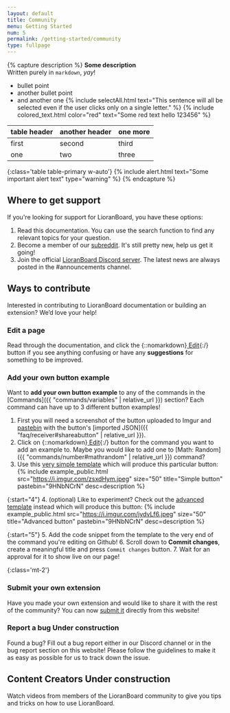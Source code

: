 ```yaml
---
layout: default
title: Community
menu: Getting Started
num: 5
permalink: /getting-started/community
type: fullpage
---
```


{% capture description %}
**Some description**   
Written purely in `markdown`, *yay*!
- bullet point
- another bullet point
- and another one
{% include selectAll.html text="This sentence will all be selected even if the user clicks only on a single letter." %}
{% include colored_text.html color="red" text="Some red text hello 123456" %}

| table header | another header | one more |
|-------|--------|--------|
| first | second | third |
| one | two | three |
{:class='table table-primary w-auto'}
{% include alert.html text="Some important alert text" type="warning" %}
{% endcapture %}

## Where to get support
If you're looking for support for LioranBoard, you have these options: 
1. Read this documentation. You can use the search function to find any relevant topics for your question. 
2. Become a member of our [subreddit](http://reddit.com/r/lioranboard). It's still pretty new, help us get it going! 
3. Join the official [LioranBoard Discord server](https://discord.gg/dXez8Zh). The latest news are always posted in the #announcements channel. 

## Ways to contribute 
Interested in contributing to LioranBoard documentation or building an extension? We’d love your help! 

### Edit a page
Read through the documentation, and click the {::nomarkdown}<a class="btn btn-sm btn-edit-light mb-2 mb-md-0" href="https://github.com/LioranBoard/docs/edit/main/doc_posts/_getting-started/community.md" title="Click the button to edit this page!" target="_blank" rel="noopener"><i class="fas fa-pen"></i> Edit</a>{:/} button if you see anything confusing or have any **suggestions** for something to be improved.

### Add your own button example
Want to **add your own button example** to any of the commands in the [Commands]({{ "commands/variables" | relative_url }}) section? Each command can have up to 3 different button examples!
1. First you will need a screenshot of the button uploaded to Imgur and [pastebin](https://pastebin.com/) with the button's [imported JSON]({{ "faq/receiver#shareabutton" | relative_url }}).
2. Click on {::nomarkdown}<a class="btn btn-sm btn-edit-light mb-2 mb-md-0" href="https://github.com/LioranBoard/docs/edit/main/doc_posts/_commands-number/variable_transition.md" title="Click the button to edit this page!" target="_blank" rel="noopener"><i class="fas fa-pen"></i> Edit</a>{:/} button for the command you want to add an example to. Maybe you would like to add one to [Math: Random]({{ "commands/number#mathrandom" | relative_url }}) command?
3. Use this [very simple template](https://github.com/LioranBoard/docs/edit/main/templates/example_command_simple.md) which will produce this particular button: {% include example_public.html src="https://i.imgur.com/zsxdHym.jpeg" size="50" title="Simple button" pastebin="9HNbNCrN" desc=description %}

{:start="4"}
4. (optional) Like to experiment? Check out the [advanced template](https://github.com/LioranBoard/docs/edit/main/templates/example_command.md) instead which will produce this button:&nbsp;{% include example_public.html src="https://i.imgur.com/jydvLf6.jpeg" size="50" title="Advanced button" pastebin="9HNbNCrN" desc=description %} 

{:start="5"}
5. Add the code snippet from the template to the very end of the command you're editing on Github!
6. Scroll down to **Commit changes**, create a meaningful title and press `Commit changes` button. 
7. Wait for an approval for it to show live on our page!

{:class='mt-2'}
### Submit your own extension 
Have you made your own extension and would like to share it with the rest of the community? You can now [submit it](https://lioranboard.ca/extensions/submit) directly from this website! 

### Report a bug <span class="badge bg-warning text-dark">Under construction</span>
Found a bug? Fill out a bug report either in our Discord channel or in the bug report section on this website! Please follow the guidelines to make it as easy as possible for us to track down the issue. 

## Content Creators <span class="badge bg-warning text-dark">Under construction</span>
Watch videos from members of the LioranBoard community to give you tips and tricks on how to use LioranBoard. 

